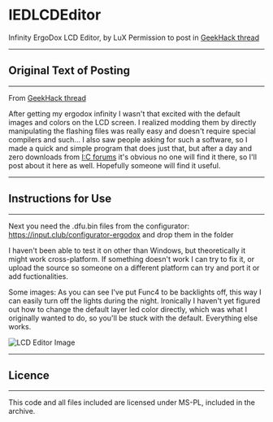 # IEDLCDEditor
Infinity ErgoDox LCD Editor, by LuX
Permission to post in [GeekHack thread](https://geekhack.org/index.php?topic=82904.msg2213564#msg2213564)

-----
## Original Text of Posting
-----
From [GeekHack thread](https://geekhack.org/index.php?topic=82904.msg2201059#msg2201059)

After getting my ergodox infinity I wasn't that excited with the default images and colors on the LCD screen. I realized modding them by directly manipulating the flashing files was really easy and doesn't require special compilers and such... I also saw people asking for such a software, so I made a quick and simple program that does just that, but after a day and zero downloads from [I:C forums](https://input.club/forums/topic/ied-lcd-editor-v0-9-gui-editor-to-modify-the-lcd) it's obvious no one will find it there, so I'll post about it here as well. Hopefully someone will find it useful.

-----
## Instructions for Use
-----
Next you need the .dfu.bin files from the configurator: https://input.club/configurator-ergodox and drop them in the folder

I haven't been able to test it on other than Windows, but theoretically it might work cross-platform. If something doesn't work I can try to fix it, or upload the source so someone on a different platform can try and port it or add fuctionalities.

Some images:
As you can see I've put Func4 to be backlights off, this way I can easily turn off the lights during the night.
Ironically I haven't yet figured out how to change the default layer led color directly, which was what I originally wanted to do, so you'll be stuck with the default. Everything else works.

![LCD Editor Image](http://i.imgur.com/SyuoqQa.png)

-----
## Licence
-----
This code and all files included are licensed under MS-PL, included in the archive.
